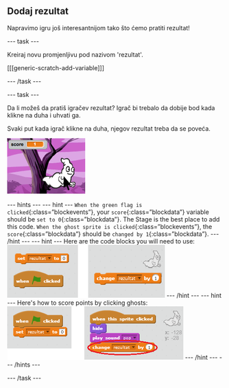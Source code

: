 ## Dodaj rezultat

Napravimo igru još interesantnijom tako što ćemo pratiti rezultat!

\--- task \---

Kreiraj novu promjenljivu pod nazivom 'rezultat'.

[[[generic-scratch-add-variable]]]

\--- /task \---

\--- task \---

Da li možeš da pratiš igračev rezultat? Igrač bi trebalo da dobije bod kada klikne na duha i uhvati ga.

Svaki put kada igrač klikne na duha, njegov rezultat treba da se poveća.

![Increasing score](images/ghost-score-test.png)

\--- hints \--- \--- hint \--- `When the green flag is clicked`{:class=”blockevents”}, your `score`{:class=”blockdata”} variable should be `set to 0`{:class=”blockdata”}. The Stage is the best place to add this code. `When the ghost sprite is clicked`{:class=”blockevents”}, the `score`{:class=”blockdata”} should be `changed by 1`{:class=”blockdata”}. \--- /hint \--- \--- hint \--- Here are the code blocks you will need to use: ![screenshot](images/ghost-score-blocks.png) \--- /hint \--- \--- hint \--- Here's how to score points by clicking ghosts: ![screenshot](images/ghost-score-code.png) \--- /hint \--- \--- /hints \---

\--- /task \---